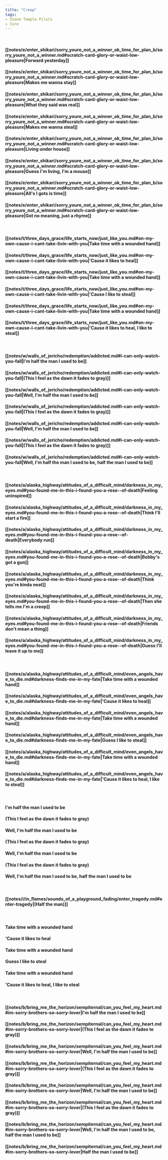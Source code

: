 ```yaml
---
title: "Creep"
tags:
- Stone Temple Pilots
- Core
---
```

&nbsp;
#### [[notes/e/enter_shikari/sorry_youre_not_a_winner_ok_time_for_plan_b/sorry_youre_not_a_winner.md#scratch-card-glory-or-waist-low-pleasure|Forward yesterday]]
#### [[notes/e/enter_shikari/sorry_youre_not_a_winner_ok_time_for_plan_b/sorry_youre_not_a_winner.md#scratch-card-glory-or-waist-low-pleasure|Makes me wanna stay]]
#### [[notes/e/enter_shikari/sorry_youre_not_a_winner_ok_time_for_plan_b/sorry_youre_not_a_winner.md#scratch-card-glory-or-waist-low-pleasure|What they said was real]]
#### [[notes/e/enter_shikari/sorry_youre_not_a_winner_ok_time_for_plan_b/sorry_youre_not_a_winner.md#scratch-card-glory-or-waist-low-pleasure|Makes me wanna steal]]
#### [[notes/e/enter_shikari/sorry_youre_not_a_winner_ok_time_for_plan_b/sorry_youre_not_a_winner.md#scratch-card-glory-or-waist-low-pleasure|Living under house]]
#### [[notes/e/enter_shikari/sorry_youre_not_a_winner_ok_time_for_plan_b/sorry_youre_not_a_winner.md#scratch-card-glory-or-waist-low-pleasure|Guess I'm living, I'm a mouse]]
#### [[notes/e/enter_shikari/sorry_youre_not_a_winner_ok_time_for_plan_b/sorry_youre_not_a_winner.md#scratch-card-glory-or-waist-low-pleasure|All's I gots is time]]
#### [[notes/e/enter_shikari/sorry_youre_not_a_winner_ok_time_for_plan_b/sorry_youre_not_a_winner.md#scratch-card-glory-or-waist-low-pleasure|Got no meaning, just a rhyme]]
&nbsp;
#### [[notes/t/three_days_grace/life_starts_now/just_like_you.md#on-my-own-cause-i-cant-take-livin-with-you|Take time with a wounded hand]]
#### [[notes/t/three_days_grace/life_starts_now/just_like_you.md#on-my-own-cause-i-cant-take-livin-with-you|'Cause it likes to heal]]
#### [[notes/t/three_days_grace/life_starts_now/just_like_you.md#on-my-own-cause-i-cant-take-livin-with-you|Take time with a wounded hand]]
#### [[notes/t/three_days_grace/life_starts_now/just_like_you.md#on-my-own-cause-i-cant-take-livin-with-you|'Cause I like to steal]]
#### [[notes/t/three_days_grace/life_starts_now/just_like_you.md#on-my-own-cause-i-cant-take-livin-with-you|Take time with a wounded hand]]
#### [[notes/t/three_days_grace/life_starts_now/just_like_you.md#on-my-own-cause-i-cant-take-livin-with-you|'Cause it likes to heal, I like to steal]]
&nbsp;
#### [[notes/w/walls_of_jericho/redemption/addicted.md#i-can-only-watch-you-fall|I'm half the man I used to be]]
#### [[notes/w/walls_of_jericho/redemption/addicted.md#i-can-only-watch-you-fall|(This I feel as the dawn it fades to gray)]]
#### [[notes/w/walls_of_jericho/redemption/addicted.md#i-can-only-watch-you-fall|Well, I'm half the man I used to be]]
#### [[notes/w/walls_of_jericho/redemption/addicted.md#i-can-only-watch-you-fall|(This I feel as the dawn it fades to gray)]]
#### [[notes/w/walls_of_jericho/redemption/addicted.md#i-can-only-watch-you-fall|Well, I'm half the man I used to be]]
#### [[notes/w/walls_of_jericho/redemption/addicted.md#i-can-only-watch-you-fall|(This I feel as the dawn it fades to gray)]]
#### [[notes/w/walls_of_jericho/redemption/addicted.md#i-can-only-watch-you-fall|Well, I'm half the man I used to be, half the man I used to be]]
&nbsp;
#### [[notes/a/alaska_highway/attitudes_of_a_difficult_mind/darkness_in_my_eyes.md#you-found-me-in-this-i-found-you-a-rose--of-death|Feeling uninspired]]
#### [[notes/a/alaska_highway/attitudes_of_a_difficult_mind/darkness_in_my_eyes.md#you-found-me-in-this-i-found-you-a-rose--of-death|Think I'll start a fire]]
#### [[notes/a/alaska_highway/attitudes_of_a_difficult_mind/darkness_in_my_eyes.md#you-found-me-in-this-i-found-you-a-rose--of-death|Everybody run]]
#### [[notes/a/alaska_highway/attitudes_of_a_difficult_mind/darkness_in_my_eyes.md#you-found-me-in-this-i-found-you-a-rose--of-death|Bobby's got a gun]]
#### [[notes/a/alaska_highway/attitudes_of_a_difficult_mind/darkness_in_my_eyes.md#you-found-me-in-this-i-found-you-a-rose--of-death|Think you're kinda neat]]
#### [[notes/a/alaska_highway/attitudes_of_a_difficult_mind/darkness_in_my_eyes.md#you-found-me-in-this-i-found-you-a-rose--of-death|Then she tells me I'm a creep]]
#### [[notes/a/alaska_highway/attitudes_of_a_difficult_mind/darkness_in_my_eyes.md#you-found-me-in-this-i-found-you-a-rose--of-death|Friends don't mean a thing]]
#### [[notes/a/alaska_highway/attitudes_of_a_difficult_mind/darkness_in_my_eyes.md#you-found-me-in-this-i-found-you-a-rose--of-death|Guess I'll leave it up to me]]
&nbsp;
#### [[notes/a/alaska_highway/attitudes_of_a_difficult_mind/even_angels_have_to_die.md#darkness-finds-me-in-my-fate|Take time with a wounded hand]]
#### [[notes/a/alaska_highway/attitudes_of_a_difficult_mind/even_angels_have_to_die.md#darkness-finds-me-in-my-fate|'Cause it likes to heal]]
#### [[notes/a/alaska_highway/attitudes_of_a_difficult_mind/even_angels_have_to_die.md#darkness-finds-me-in-my-fate|Take time with a wounded hand]]
#### [[notes/a/alaska_highway/attitudes_of_a_difficult_mind/even_angels_have_to_die.md#darkness-finds-me-in-my-fate|Guess I like to steal]]
#### [[notes/a/alaska_highway/attitudes_of_a_difficult_mind/even_angels_have_to_die.md#darkness-finds-me-in-my-fate|Take time with a wounded hand]]
#### [[notes/a/alaska_highway/attitudes_of_a_difficult_mind/even_angels_have_to_die.md#darkness-finds-me-in-my-fate|'Cause it likes to heal, I like to steal]]
&nbsp;
#### I'm half the man I used to be
#### (This I feel as the dawn it fades to gray)
#### Well, I'm half the man I used to be
#### (This I feel as the dawn it fades to gray)
#### Well, I'm half the man I used to be
#### (This I feel as the dawn it fades to gray)
#### Well, I'm half the man I used to be, half the man I used to be
&nbsp;
#### [[notes/i/in_flames/sounds_of_a_playground_fading/enter_tragedy.md#enter-tragedy|(Half the man)]]
&nbsp;
#### Take time with a wounded hand
#### 'Cause it likes to heal
#### Take time with a wounded hand
#### Guess I like to steal
#### Take time with a wounded hand
#### 'Cause it likes to heal, I like to steal
&nbsp;
#### [[notes/b/bring_me_the_horizon/sempiternal/can_you_feel_my_heart.md#im-sorry-brothers-so-sorry-lover|I'm half the man I used to be]]
#### [[notes/b/bring_me_the_horizon/sempiternal/can_you_feel_my_heart.md#im-sorry-brothers-so-sorry-lover|(This I feel as the dawn it fades to gray)]]
#### [[notes/b/bring_me_the_horizon/sempiternal/can_you_feel_my_heart.md#im-sorry-brothers-so-sorry-lover|Well, I'm half the man I used to be]]
#### [[notes/b/bring_me_the_horizon/sempiternal/can_you_feel_my_heart.md#im-sorry-brothers-so-sorry-lover|(This I feel as the dawn it fades to gray)]]
#### [[notes/b/bring_me_the_horizon/sempiternal/can_you_feel_my_heart.md#im-sorry-brothers-so-sorry-lover|Well, I'm half the man I used to be]]
#### [[notes/b/bring_me_the_horizon/sempiternal/can_you_feel_my_heart.md#im-sorry-brothers-so-sorry-lover|(This I feel as the dawn it fades to gray)]]
#### [[notes/b/bring_me_the_horizon/sempiternal/can_you_feel_my_heart.md#im-sorry-brothers-so-sorry-lover|Well, I'm half the man I used to be, half the man I used to be]]
#### [[notes/b/bring_me_the_horizon/sempiternal/can_you_feel_my_heart.md#im-sorry-brothers-so-sorry-lover|Half the man I used to be]]
